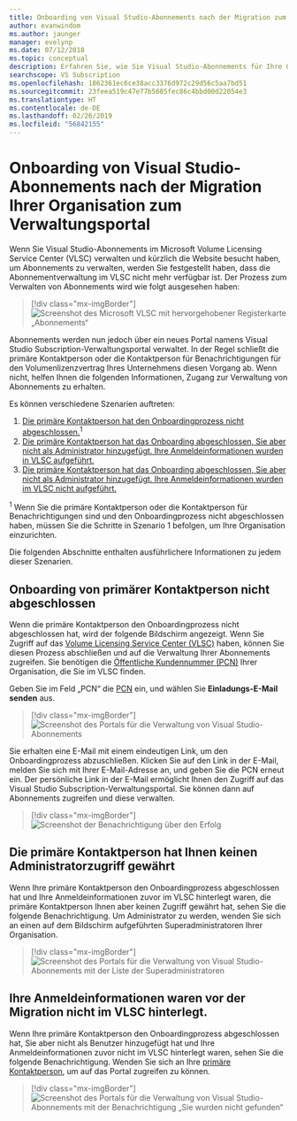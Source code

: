 ```yaml
---
title: Onboarding von Visual Studio-Abonnements nach der Migration zum Verwaltungsportal
author: evanwindom
ms.author: jaunger
manager: evelynp
ms.date: 07/12/2018
ms.topic: conceptual
description: Erfahren Sie, wie Sie Visual Studio-Abonnements für Ihre Organisation integrieren, nachdem die Migration zum Verwaltungsportal durchgeführt wurde.
searchscope: VS Subscription
ms.openlocfilehash: 1862361ec6ce38acc3376d972c29d56c5aa7bd51
ms.sourcegitcommit: 23feea519c47e77b5685fec86c4bbd00d22054e3
ms.translationtype: HT
ms.contentlocale: de-DE
ms.lasthandoff: 02/26/2019
ms.locfileid: "56842155"
---
```

# <a name="onboard-to-the-visual-studio-subscriptions-administration-portal-after-your-organization-is-migrated"></a>Onboarding von Visual Studio-Abonnements nach der Migration Ihrer Organisation zum Verwaltungsportal

Wenn Sie Visual Studio-Abonnements im Microsoft Volume Licensing Service Center (VLSC) verwalten und kürzlich die Website besucht haben, um Abonnements zu verwalten, werden Sie festgestellt haben, dass die Abonnementverwaltung im VLSC nicht mehr verfügbar ist. Der Prozess zum Verwalten von Abonnements wird wie folgt ausgesehen haben:
> [!div class="mx-imgBorder"]
> ![Screenshot des Microsoft VLSC mit hervorgehobener Registerkarte „Abonnements“](_img/post-migration-onboarding/vlsc-subscriptions.png)

Abonnements werden nun jedoch über ein neues Portal namens Visual Studio Subscription-Verwaltungsportal verwaltet. In der Regel schließt die primäre Kontaktperson oder die Kontaktperson für Benachrichtigungen für den Volumenlizenzvertrag Ihres Unternehmens diesen Vorgang ab. Wenn nicht, helfen Ihnen die folgenden Informationen, Zugang zur Verwaltung von Abonnements zu erhalten.

Es können verschiedene Szenarien auftreten:

1. [Die primäre Kontaktperson hat den Onboardingprozess nicht abgeschlossen.](#Onboarding-not-completed-by-Primary-Contact)<sup>1</sup>
2. [Die primäre Kontaktperson hat das Onboarding abgeschlossen, Sie aber nicht als Administrator hinzugefügt. Ihre Anmeldeinformationen wurden in VLSC aufgeführt.](#Primary-Contact-did-not-provide-you-administrator-access)
3. [Die primäre Kontaktperson hat das Onboarding abgeschlossen, Sie aber nicht als Administrator hinzugefügt. Ihre Anmeldeinformationen wurden im VLSC nicht aufgeführt.](#Your-credentials-were-not-listed-in-VLSC-prior-to-migration)

<sup>1</sup> Wenn Sie die primäre Kontaktperson oder die Kontaktperson für Benachrichtigungen sind und den Onboardingprozess nicht abgeschlossen haben, müssen Sie die Schritte in Szenario 1 befolgen, um Ihre Organisation einzurichten.

Die folgenden Abschnitte enthalten ausführlichere Informationen zu jedem dieser Szenarien.

## <a name="onboarding-not-completed-by-primary-contact"></a>Onboarding von primärer Kontaktperson nicht abgeschlossen

Wenn die primäre Kontaktperson den Onboardingprozess nicht abgeschlossen hat, wird der folgende Bildschirm angezeigt. Wenn Sie Zugriff auf das [Volume Licensing Service Center (VLSC)](https://www.microsoft.com/Licensing/servicecenter/default.aspx) haben, können Sie diesen Prozess abschließen und auf die Verwaltung Ihrer Abonnements zugreifen. Sie benötigen die [Öffentliche Kundennummer (PCN)](find-pcn.md) Ihrer Organisation, die Sie im VLSC finden.

Geben Sie im Feld „PCN“ die [PCN](find-pcn.md) ein, und wählen Sie **Einladungs-E-Mail senden** aus.
> [!div class="mx-imgBorder"]
> ![Screenshot des Portals für die Verwaltung von Visual Studio-Abonnements](_img/post-migration-onboarding/send-invitation.png)

Sie erhalten eine E-Mail mit einem eindeutigen Link, um den Onboardingprozess abzuschließen. Klicken Sie auf den Link in der E-Mail, melden Sie sich mit Ihrer E-Mail-Adresse an, und geben Sie die PCN erneut ein. Der persönliche Link in der E-Mail ermöglicht Ihnen den Zugriff auf das Visual Studio Subscription-Verwaltungsportal. Sie können dann auf Abonnements zugreifen und diese verwalten.
> [!div class="mx-imgBorder"]
> ![Screenshot der Benachrichtigung über den Erfolg](_img/post-migration-onboarding/email-success.png)

## <a name="primary-contact-did-not-provide-you-administrator-access"></a>Die primäre Kontaktperson hat Ihnen keinen Administratorzugriff gewährt

Wenn Ihre primäre Kontaktperson den Onboardingprozess abgeschlossen hat und Ihre Anmeldeinformationen zuvor im VLSC hinterlegt waren, die primäre Kontaktperson Ihnen aber keinen Zugriff gewährt hat, sehen Sie die folgende Benachrichtigung. Um Administrator zu werden, wenden Sie sich an einen auf dem Bildschirm aufgeführten Superadministratoren Ihrer Organisation.
> [!div class="mx-imgBorder"]
> ![Screenshot des Portals für die Verwaltung von Visual Studio-Abonnements mit der Liste der Superadministratoren](_img/post-migration-onboarding/admin-list.png)

## <a name="your-credentials-were-not-listed-in-vlsc-prior-to-migration"></a>Ihre Anmeldeinformationen waren vor der Migration nicht im VLSC hinterlegt.

Wenn Ihre primäre Kontaktperson den Onboardingprozess abgeschlossen hat, Sie aber nicht als Benutzer hinzugefügt hat und Ihre Anmeldeinformationen zuvor nicht im VLSC hinterlegt waren, sehen Sie die folgende Benachrichtigung. Wenden Sie sich an Ihre [primäre Kontaktperson](find-primary-contact.md), um auf das Portal zugreifen zu können.
> [!div class="mx-imgBorder"]
> ![Screenshot des Portals für die Verwaltung von Visual Studio-Abonnements mit der Benachrichtigung „Sie wurden nicht gefunden“](_img/post-migration-onboarding/cant-find-you.png)